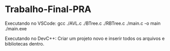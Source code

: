 # Trabalho-Final-PRA
Executando no VSCode:
gcc ./AVL.c ./BTree.c ./RBTree.c ./main.c -o main
./main.exe

Executando no DevC++: 
Criar um projeto novo e inserir todos os arquivos e bibliotecas dentro.
